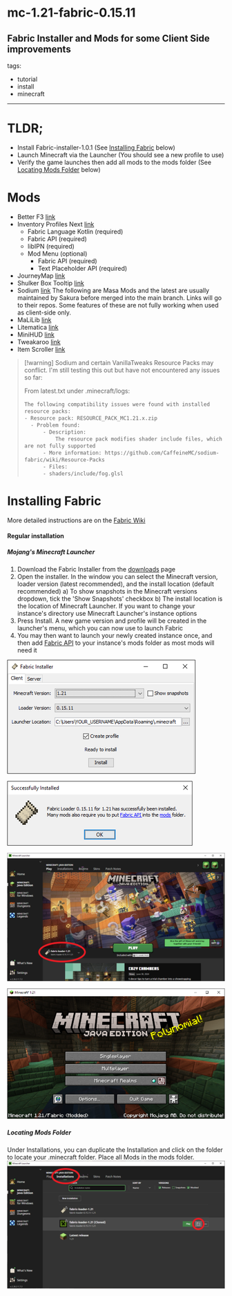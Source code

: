 # mc-1.21-fabric-0.15.11
Fabric Installer and Mods for some Client Side improvements
---
tags:
  - tutorial
  - install
  - minecraft
---


# TLDR;
-  Install Fabric-installer-1.0.1  (See [Installing Fabric](#Installing%20Fabric) below)
-  Launch Minecraft via the Launcher (You should see a new profile to use)
-  Verify the game launches then add all mods to the mods folder (See [Locating Mods Folder](#Locating%20Mods%20Folder) below) 


# Mods
- Better F3 [link](https://www.9minecraft.net/betterf3-mod/)
- Inventory Profiles Next [link](https://modrinth.com/mod/inventory-profiles-next/version/fabric-1.21-2.0.1)
	- Fabric Language Kotlin (required)
	- Fabric API (required)
	- libIPN (required)
	- Mod Menu (optional)
		- Fabric API (required)
		- Text Placeholder API (required)
- JourneyMap [link](http://journeymap.info/)
- Shulker Box Tooltip [link](https://modrinth.com/mod/shulkerboxtooltip)
- Sodium [link](https://modrinth.com/mod/sodium)
The following are Masa Mods and the latest are usually maintained by Sakura before merged into the main branch. Links will go to their repos. Some features of these are not fully working when used as client-side only. 
- MaLiLib [link](https://github.com/sakura-ryoko/malilib/releases)
- Litematica [link](https://github.com/sakura-ryoko/litematica/releases)
- MiniHUD [link](https://github.com/sakura-ryoko/minihud/releases)
- Tweakaroo [link](https://github.com/sakura-ryoko/tweakeroo/releases)
- Item Scroller [link](https://github.com/sakura-ryoko/itemscroller/releases)

> [!warning] Sodium and certain VanillaTweaks Resource Packs may conflict. 
> I'm still testing this out but have not encountered any issues so far:
> 
> From latest.txt under .minecraft/logs:
>```
>The following compatibility issues were found with installed resource packs:
>- Resource pack: RESOURCE_PACK_MC1.21.x.zip
>	- Problem found: 
>		- Description:
>			The resource pack modifies shader include files, which are not fully supported
>		- More information: https://github.com/CaffeineMC/sodium-fabric/wiki/Resource-Packs
>		- Files: 
>		- shaders/include/fog.glsl
>```

# Installing Fabric

More detailed instructions are on the [Fabric Wiki](https://fabricmc.net/wiki/install)
#### Regular installation
##### Mojang's Minecraft Launcher
1) Download the Fabric Installer from the [downloads](https://fabricmc.net/use/) page
2) Open the installer. In the window you can select the Minecraft version, loader version (latest recommended), and the install location (default recommended)
	a) To show snapshots in the Minecraft versions dropdown, tick the 'Show Snapshots' checkbox
	b) The install location is the location of Minecraft Launcher. If you want to change your instance's directory use Minecraft Launcher's instance options
3) Press Install. A new game version and profile will be created in the launcher's menu, which you can now use to launch Fabric
4) You may then want to launch your newly created instance once, and then add [Fabric API](https://modrinth.com/mod/fabric-api/versions) to your instance's mods folder as most mods will need it

![](attachments/Pasted%20image%2020240705134117.png)

![](attachments/Pasted%20image%2020240705134159.png)

![](attachments/launcher01.png)

![](attachments/Pasted%20image%2020240705135715.png)

##### Locating Mods Folder
Under Installations, you can duplicate the Installation and click on the folder to locate your .minecraft folder. Place all Mods in the mods folder.
![](attachments/launcher02.png)

